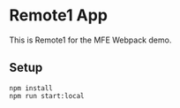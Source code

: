 # Remote1 App

This is Remote1 for the MFE Webpack demo.

## Setup

```
npm install
npm run start:local
```
